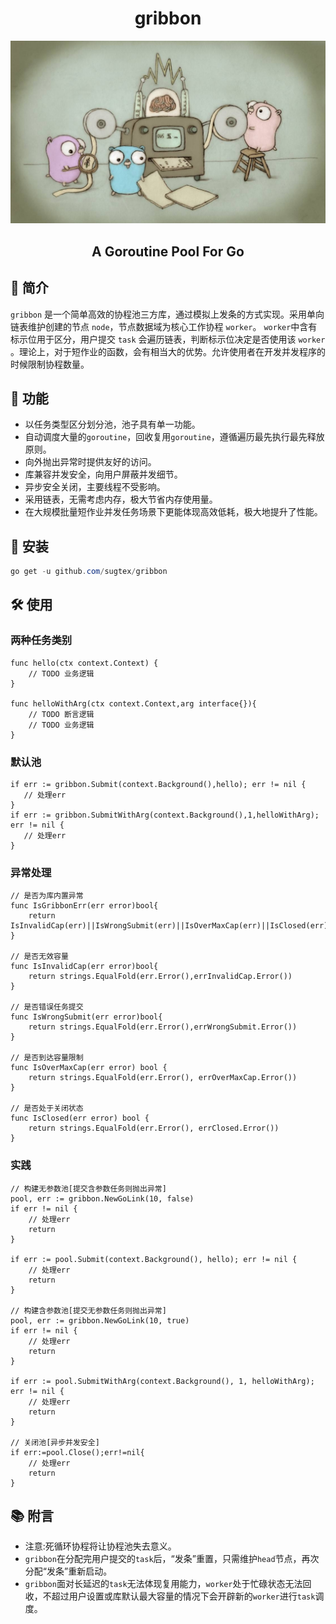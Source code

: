 <h1 align='center'>gribbon</h1>
<div align=center><img src="https://github.com/sugtex/gribbon/blob/main/workGo.jpg"/></div>
<h2 align='center'>A Goroutine Pool For Go</h2>

## 📖 简介

`gribbon` 是一个简单高效的协程池三方库，通过模拟上发条的方式实现。采用单向链表维护创建的节点 `node`，节点数据域为核心工作协程 `worker`。 `worker`中含有标示位用于区分，用户提交 `task` 会遍历链表，判断标示位决定是否使用该 `worker` 。理论上，对于短作业的函数，会有相当大的优势。允许使用者在开发并发程序的时候限制协程数量。

## 🚀 功能

- 以任务类型区分划分池，池子具有单一功能。
- 自动调度大量的`goroutine`，回收复用`goroutine`，遵循遍历最先执行最先释放原则。
- 向外抛出异常时提供友好的访问。
- 库兼容并发安全，向用户屏蔽并发细节。
- 异步安全关闭，主要线程不受影响。
- 采用链表，无需考虑内存，极大节省内存使用量。
- 在大规模批量短作业并发任务场景下更能体现高效低耗，极大地提升了性能。

## 🧰 安装
``` powershell
go get -u github.com/sugtex/gribbon
```

## 🛠 使用

### 两种任务类别
``` 
func hello(ctx context.Context) {
	// TODO 业务逻辑
}

func helloWithArg(ctx context.Context,arg interface{}){
	// TODO 断言逻辑
	// TODO 业务逻辑
}
```

### 默认池
``` 
if err := gribbon.Submit(context.Background(),hello); err != nil {
   // 处理err
}
if err := gribbon.SubmitWithArg(context.Background(),1,helloWithArg); err != nil {
   // 处理err
}
```

### 异常处理
```
// 是否为库内置异常
func IsGribbonErr(err error)bool{
	return IsInvalidCap(err)||IsWrongSubmit(err)||IsOverMaxCap(err)||IsClosed(err)
}

// 是否无效容量
func IsInvalidCap(err error)bool{
	return strings.EqualFold(err.Error(),errInvalidCap.Error())
}

// 是否错误任务提交
func IsWrongSubmit(err error)bool{
	return strings.EqualFold(err.Error(),errWrongSubmit.Error())
}

// 是否到达容量限制
func IsOverMaxCap(err error) bool {
	return strings.EqualFold(err.Error(), errOverMaxCap.Error())
}

// 是否处于关闭状态
func IsClosed(err error) bool {
	return strings.EqualFold(err.Error(), errClosed.Error())
}
```

### 实践
``` 
// 构建无参数池[提交含参数任务则抛出异常]
pool, err := gribbon.NewGoLink(10, false)
if err != nil {
	// 处理err
	return
}

if err := pool.Submit(context.Background(), hello); err != nil {
	// 处理err
	return
}

// 构建含参数池[提交无参数任务则抛出异常]
pool, err := gribbon.NewGoLink(10, true)
if err != nil {
	// 处理err
	return
}

if err := pool.SubmitWithArg(context.Background(), 1, helloWithArg); err != nil {
	// 处理err
	return
}

// 关闭池[异步并发安全]
if err:=pool.Close();err!=nil{
	// 处理err
	return
}
```

## 📚 附言

- 注意:死循环协程将让协程池失去意义。
- `gribbon`在分配完用户提交的`task`后，“发条”重置，只需维护`head`节点，再次分配“发条”重新启动。
- `gribbon`面对长延迟的`task`无法体现复用能力，`worker`处于忙碌状态无法回收，不超过用户设置或库默认最大容量的情况下会开辟新的`worker`进行`task`调度。
